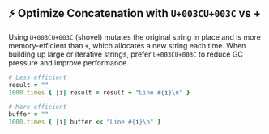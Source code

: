 ## ⚡️ Optimize Concatenation with `U+003CU+003C` vs +

Using `U+003CU+003C` (shovel) mutates the original string in place and is more memory-efficient than `+`, which allocates a new string each time. When building up large or iterative strings, prefer `U+003CU+003C` to reduce GC pressure and improve performance.


```ruby
# Less efficient
result = ""
1000.times { |i| result = result + "Line #{i}\n" }

# More efficient
buffer = ""
1000.times { |i| buffer << "Line #{i}\n" }
```
